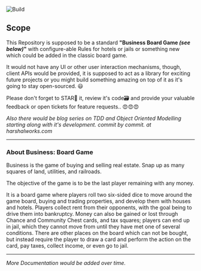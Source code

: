![Build](https://github.com/HarshalSharma/Business-Board-Game/workflows/Java%20CI%20with%20Gradle/badge.svg?branch=master)

## Scope

This Repository is supposed to be a standard **"Business Board Game *(see below)*"** with configure-able Rules for hotels or jails or something new which could be added in the classic board game.

It would not have any UI or other user interaction mechanisms, though, client APIs would be provided, it is supposed to act as a library for exciting future projects or you might build something amazing on top of it as it's going to stay open-sourced. 😃️

Please don't forget to STAR🌟️ it, review it's code🗃️ and provide your valuable feedback or open tickets for feature requests.. 😍️😍️😍️

*Also there would be blog series on TDD and Object Oriented Modelling starting along with it's development. commit by commit. at harshalworks.com*

---
### About Business: Board Game
Business is the game of buying and selling real estate. Snap up as many squares of land, utilities, and railroads.

The objective of the game is to be the last player remaining with any money.

It is a board game where players roll two six-sided dice to move around the game board, buying and trading properties, and develop them with houses and hotels. Players collect rent from their opponents, with the goal being to drive them into bankruptcy. Money can also be gained or lost through Chance and Community Chest cards, and tax squares; players can end up in jail, which they cannot move from until they have met one of several conditions. There are other places on the board which can not be bought, but instead require the player to draw a card and perform the action on the card, pay taxes, collect income, or even go to jail.


---
*More Documentation would be added over time.*
